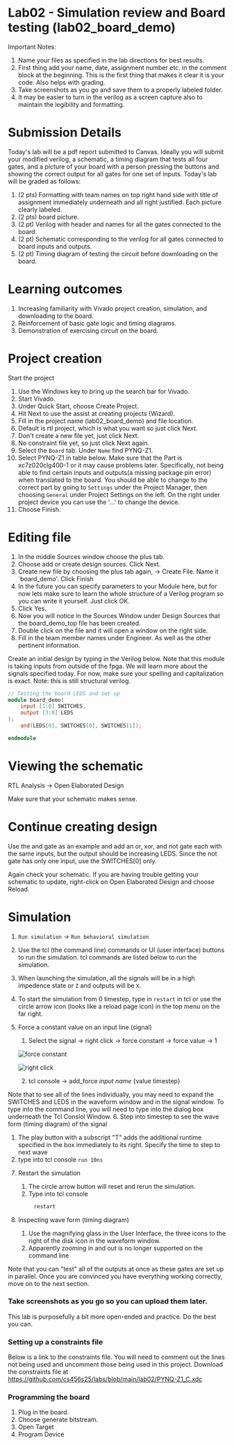 # Lab02 - Simulation review and Board testing (lab02_board_demo)
Important Notes:
1. Name your files as specified in the lab directions for best results.
2. First thing add your name, date, assignment number etc. in the comment block at the beginning.
   This is the first thing that makes it clear it is your code. Also helps with grading.
3. Take screenshots as you go and save them to a properly labeled folder.
4. It may be easier to turn in the verilog as a screen capture also to maintain the legibility and formatting.

# Submission Details
Today's lab will be a pdf report submitted to Canvas. Ideally you will submit your modified verilog, a schematic,
a timing diagram that tests all four gates, and a picture of your board with a person pressing the buttons and
showing the correct output for all gates for one set of inputs. 
Today's lab will be graded as follows:
1. (2 pts) Formatting with team names on top right hand side with title of assignment
    immediately underneath and all right justified. Each picture clearly labeled.
3. (2 pts) board picture.
4. (2 pt) Verilog with header and names for all the gates connected to the board.
5. (2 pt) Schematic corresponding to the verilog for all gates connected to board inputs and outputs.
6. (2 pt) Timing diagram of testing the circuit before downloading on the board.
   
# Learning outcomes
1. Increasing familiarity with Vivado project creation, simulation, and downloading to the board.
2. Reinforcement of basic gate logic and timing diagrams.
3. Demonstration of exercising circuit on the board.

# Project creation
Start the project
1. Use the Windows key to bring up the search bar for Vivado.
2. Start Vivado.
3. Under Quick Start, choose Create Project.
4. Hit Next to use the assist at creating projects (Wizard).
5. Fill in the project name (lab02_board_demo) and file location.
6. Default is rtl project, which is what you want so just click Next.
7. Don't create a new file yet, just click Next.
8. No constraint file yet, so just click Next again.
9. Select the `Board` tab. Under `Name` find PYNQ-Z1.
10. Select PYNQ-Z1 in table below. Make sure that the Part is xc7z020clg400-1 or it may cause problems later.
    Specifically, not being able to find certain inputs and outputs(a missing package pin error)
    when translated to the board. You should be able to change to the correct part by going to `Settings`
    under the Project Manager, then choosing `General` under Project Settings on the left. On the right under
    project device you can use the '...' to change the device.
12. Choose Finish.

# Editing file
1. In the middle Sources window choose the plus tab.
2. Choose add or create design sources. Click Next.
4. Create new file by choosing the plus tab again, -> Create File. Name it `board_demo'. Click Finish
5. In the future you can specify parameters to your Module here, but for now lets make sure 
   to learn the whole structure of a Verilog program so you can write it yourself. Just click OK.
6. Click Yes.
7. Now you will notice in the Sources Window under Design Sources that the board_demo_top file has been created.
8. Double click on the file and it will open a window on the right side.
9. Fill in the team member names under Engineer. As well as the other pertinent information.
    
Create an initial design by typing in the Verilog below. Note that this module is taking inputs from outside of the fpga. We will learn more about the signals specified today. For now, make sure your spelling and capitalization is exact. Note: this is still structural verilog.

```verilog
// Testing the board LEDS and set up
module board_demo(
    input [1:0] SWITCHES, 
    output [3:0] LEDS
);
    and(LEDS[0], SWITCHES[0], SWITCHES[1]);

endmodule
```

# Viewing the schematic
RTL Analysis -> Open Elaborated Design 

Make sure that your schematic makes sense. 

# Continue creating design
Use the and gate as an example and add an or, xor, and not gate each with the same inputs, but the output should be increasing LEDS. Since the not gate has only one input, use the SWITCHES[0] only.

Again check your schematic. If you are having trouble getting your schematic to update, right-click on Open Elaborated Design and choose Reload.
    
# Simulation
1. `Run simulation` -> `Run behavioral simulation`
2. Use the tcl (the command line) commands or UI (user interface) buttons to run the simulation. tcl commands are listed below to run the simulation.
3. When launching the simulation, all the signals will be in a high impedence state or `Z` and outputs will be `X`.
4. To start the simulation from 0 timestep, type in `restart` in tcl or use the circle arrow icon (looks like a reload page icon) in the top menu on the far right.
5. Force a constant value on an input line (signal)

    1) Select the signal -> right click -> force constant -> force value -> 1
   
   ![force constant](../lab01/rightclick_force_constant.png)

   ![right click](../lab01/rightclick_input_constant.png)

    2) tcl console -> add_force *input name* {value timestep}

Note that to see all of the lines individually, you may need to expand the SWITCHES and LEDS in the waveform window and in the signal window.
       To type into the command line, you will need to type into the dialog box underneath the Tcl Conslol Window.
6. Step into timestep to see the wave form (timing diagram) of the signal
   
   1) The play button with a subscript "T" adds the additional runtime specified in the box immediately to its right. Specify the time to step to next wave
   2) type into tcl console
    ```
        run 10ns
    ```

7. Restart the simulation 
   1) The circle arrow  button will reset and rerun the simulation.
   2) Type into tcl console
   ```verilog 
        restart
   ```

8. Inspecting wave form (timing diagram)
   1) Use the magnifying glass in the User Interface, the three icons to the right of the disk icon in the waveform window.
   2) Apparently zooming in and out is no longer supported on the command line

Note that you can "test" all of the outputs at once as these gates are set up in parallel. Once you are convinced you have everything working correctly, move on to the next section.

### Take screenshots as you go so you can upload them later.
This lab is purposefully a bit more open-ended and practice. Do the best you can.

### Setting up a constraints file
Below is a link to the constraints file. You will need to comment out the lines not 
being used and uncomment those being used in this project.
Download the constraints file at https://github.com/cs456s25/labs/blob/main/lab02/PYNQ-Z1_C.xdc 

### Programming the board
1. Plug in the board.
2. Choose generate bitstream.
3. Open Target
4. Program Device

